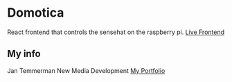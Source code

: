 # Domotica
React frontend that controls the sensehat on the raspberry pi.
[Live Frontend](https://gdm-1718-jantemme.github.io/Sensehat-domotica/)

## My info
Jan Temmerman
New Media Development
[My Portfolio](https://www.jantemmerman.com/)
